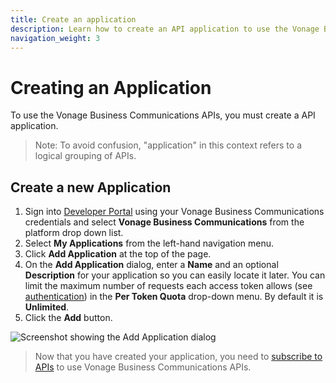 ```yaml
---
title: Create an application
description: Learn how to create an API application to use the Vonage Business Communications APIs
navigation_weight: 3
---
```


# Creating an Application

To use the Vonage Business Communications APIs, you must create a API application.

> Note: To avoid confusion, "application" in this context refers to a logical grouping of APIs.

## Create a new Application

1. Sign into [Developer Portal](https://developer.vonage.com/store/) using your Vonage Business Communications credentials and select **Vonage Business Communications** from the platform drop down list.
2. Select **My Applications** from the left-hand navigation menu.
3. Click **Add Application** at the top of the page.
4. On the **Add Application** dialog, enter a **Name** and an optional **Description** for your application so you can easily locate it later. You can limit the maximum number of requests each access token allows (see [authentication](/getting-started/create-an-access-token)) in the **Per Token Quota** drop-down menu. By default it is **Unlimited**.
5. Click the **Add** button.

![Screenshot showing the Add Application dialog](/assets/images/vbc/create-application.png)

> Now that you have created your application, you need to [subscribe to APIs](/getting-started/subscribe-to-apis) to use Vonage Business Communications APIs.
